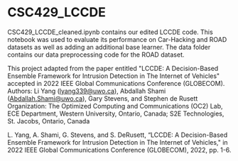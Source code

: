 # CSC429_LCCDE

CSC429_LCCDE_cleaned.ipynb contains our edited LCCDE code. This notebook was used to evaluate its performance on Car-Hacking and ROAD datasets as well as adding an additional base learner. The data folder contains our data preprocessing code for the ROAD dataset. 

This project adapted from the paper entitled "LCCDE: A Decision-Based Ensemble Framework for Intrusion Detection in The Internet of Vehicles" accepted in 2022 IEEE Global Communications Conference (GLOBECOM). Authors: Li Yang (lyang339@uwo.ca), Abdallah Shami (Abdallah.Shami@uwo.ca), Gary Stevens, and Stephen de Rusett Organization: The Optimized Computing and Communications (OC2) Lab, ECE Department, Western University, Ontario, Canada; S2E Technologies, St. Jacobs, Ontario, Canada

L. Yang, A. Shami, G. Stevens, and S. DeRusett, “LCCDE: A Decision-Based Ensemble Framework for Intrusion Detection in The Internet of Vehicles," in 2022 IEEE Global Communications Conference (GLOBECOM), 2022, pp. 1-6.
